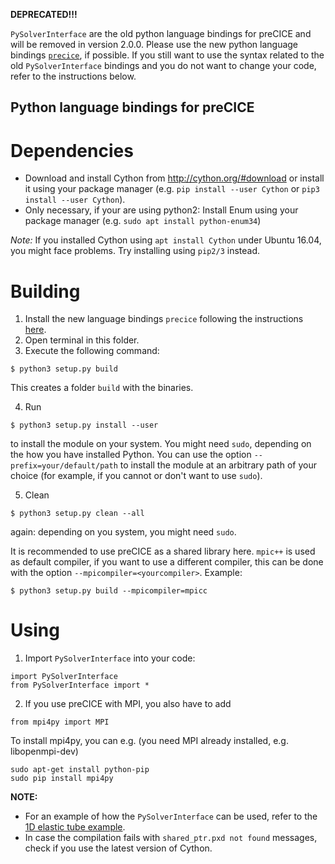 **DEPRECATED!!!**

`PySolverInterface` are the old python language bindings for preCICE and will be removed in version 2.0.0. Please use the new python language bindings [`precice`](https://github.com/precice/precice/tree/changingNameOfPySolverInterface/src/precice/bindings/python), if possible. If you still want to use the syntax related to the old `PySolverInterface` bindings and you do not want to change your code, refer to the instructions below.

Python language bindings for preCICE
----------------------------

# Dependencies

* Download and install Cython from http://cython.org/#download or install it using your package manager (e.g. `pip install --user Cython` or `pip3 install --user Cython`). 
* Only necessary, if your are using python2: Install Enum using your package manager (e.g. `sudo apt install python-enum34`)

*Note:* If you installed Cython using `apt install Cython` under Ubuntu 16.04, you might face problems. Try installing using `pip2/3` instead.

# Building

1. Install the new language bindings `precice` following the instructions [here](https://github.com/precice/precice/tree/changingNameOfPySolverInterface/src/precice/bindings/python).
2. Open terminal in this folder.
3. Execute the following command:

```
$ python3 setup.py build
```
This creates a folder `build` with the binaries.

4. Run 
```
$ python3 setup.py install --user
```
to install the module on your system. You might need `sudo`, depending on the how you have installed Python. You can use the option `--prefix=your/default/path` to install the module at an arbitrary path of your choice (for example, if you cannot or don't want to use `sudo`).

5. Clean
```
$ python3 setup.py clean --all
```
again: depending on you system, you might need `sudo`.

It is recommended to use preCICE as a shared library here. `mpic++` is used as default compiler, if you want to use a different compiler, this can be done with the option `--mpicompiler=<yourcompiler>`. Example:
```
$ python3 setup.py build --mpicompiler=mpicc
```

# Using

1. Import `PySolverInterface` into your code:

```
import PySolverInterface
from PySolverInterface import *
```

2. If you use preCICE with MPI, you also have to add
   
```   
from mpi4py import MPI
```

To install mpi4py, you can e.g. (you need MPI already installed, e.g. libopenmpi-dev) 

```
sudo apt-get install python-pip
sudo pip install mpi4py
```


**NOTE:**
- For an example of how the `PySolverInterface` can be used, refer to the [1D elastic tube example](https://github.com/precice/precice/wiki/1D-elastic-tube-using-the-Python-API).
- In case the compilation fails with `shared_ptr.pxd not found` messages, check if you use the latest version of Cython.
